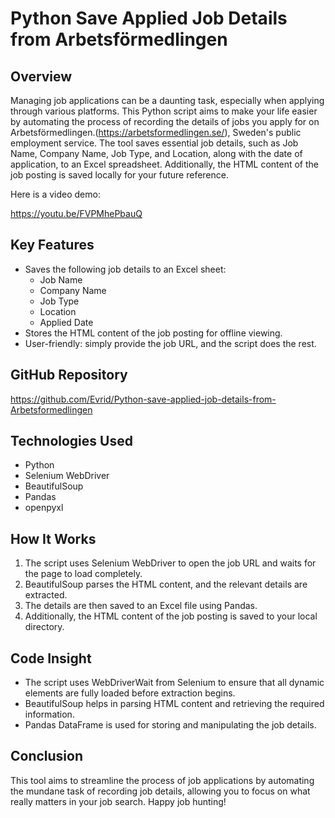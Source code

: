 # Python Save Applied Job Details from Arbetsförmedlingen

## Overview

Managing job applications can be a daunting task, especially when applying through various platforms. This Python script aims to make your life easier by automating the process of recording the details of jobs you apply for on Arbetsförmedlingen.(https://arbetsformedlingen.se/), Sweden's public employment service. The tool saves essential job details, such as Job Name, Company Name, Job Type, and Location, along with the date of application, to an Excel spreadsheet. Additionally, the HTML content of the job posting is saved locally for your future reference.

Here is a video demo: 

https://youtu.be/FVPMhePbauQ 


## Key Features
- Saves the following job details to an Excel sheet:
  - Job Name
  - Company Name
  - Job Type
  - Location
  - Applied Date
- Stores the HTML content of the job posting for offline viewing.
- User-friendly: simply provide the job URL, and the script does the rest.

## GitHub Repository
https://github.com/Evrid/Python-save-applied-job-details-from-Arbetsformedlingen

## Technologies Used
- Python
- Selenium WebDriver
- BeautifulSoup
- Pandas
- openpyxl


## How It Works
1. The script uses Selenium WebDriver to open the job URL and waits for the page to load completely.
2. BeautifulSoup parses the HTML content, and the relevant details are extracted.
3. The details are then saved to an Excel file using Pandas.
4. Additionally, the HTML content of the job posting is saved to your local directory.

## Code Insight
- The script uses WebDriverWait from Selenium to ensure that all dynamic elements are fully loaded before extraction begins.
- BeautifulSoup helps in parsing HTML content and retrieving the required information.
- Pandas DataFrame is used for storing and manipulating the job details.

## Conclusion
This tool aims to streamline the process of job applications by automating the mundane task of recording job details, allowing you to focus on what really matters in your job search. Happy job hunting!
